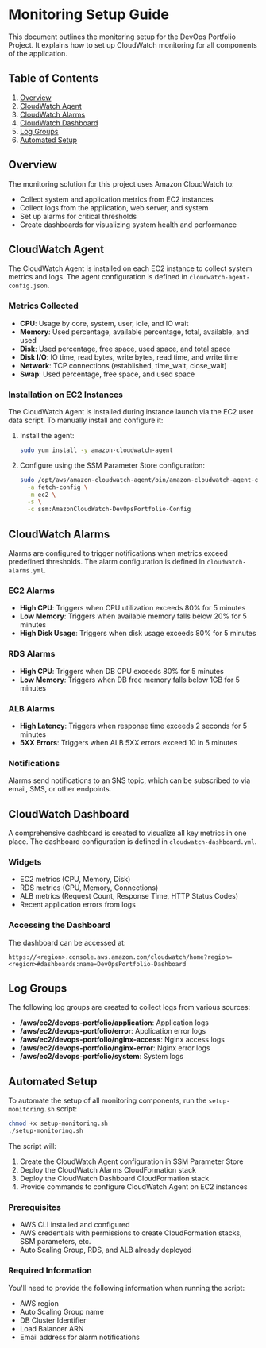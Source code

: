 # Monitoring Setup Guide

This document outlines the monitoring setup for the DevOps Portfolio Project. It explains how to set up CloudWatch monitoring for all components of the application.

## Table of Contents

1. [Overview](#overview)
2. [CloudWatch Agent](#cloudwatch-agent)
3. [CloudWatch Alarms](#cloudwatch-alarms)
4. [CloudWatch Dashboard](#cloudwatch-dashboard)
5. [Log Groups](#log-groups)
6. [Automated Setup](#automated-setup)

## Overview

The monitoring solution for this project uses Amazon CloudWatch to:

- Collect system and application metrics from EC2 instances
- Collect logs from the application, web server, and system
- Set up alarms for critical thresholds
- Create dashboards for visualizing system health and performance

## CloudWatch Agent

The CloudWatch Agent is installed on each EC2 instance to collect system metrics and logs. The agent configuration is defined in `cloudwatch-agent-config.json`.

### Metrics Collected

- **CPU**: Usage by core, system, user, idle, and IO wait
- **Memory**: Used percentage, available percentage, total, available, and used
- **Disk**: Used percentage, free space, used space, and total space
- **Disk I/O**: IO time, read bytes, write bytes, read time, and write time
- **Network**: TCP connections (established, time_wait, close_wait)
- **Swap**: Used percentage, free space, and used space

### Installation on EC2 Instances

The CloudWatch Agent is installed during instance launch via the EC2 user data script. To manually install and configure it:

1. Install the agent:
   ```bash
   sudo yum install -y amazon-cloudwatch-agent
   ```

2. Configure using the SSM Parameter Store configuration:
   ```bash
   sudo /opt/aws/amazon-cloudwatch-agent/bin/amazon-cloudwatch-agent-ctl \
     -a fetch-config \
     -m ec2 \
     -s \
     -c ssm:AmazonCloudWatch-DevOpsPortfolio-Config
   ```

## CloudWatch Alarms

Alarms are configured to trigger notifications when metrics exceed predefined thresholds. The alarm configuration is defined in `cloudwatch-alarms.yml`.

### EC2 Alarms

- **High CPU**: Triggers when CPU utilization exceeds 80% for 5 minutes
- **Low Memory**: Triggers when available memory falls below 20% for 5 minutes
- **High Disk Usage**: Triggers when disk usage exceeds 80% for 5 minutes

### RDS Alarms

- **High CPU**: Triggers when DB CPU exceeds 80% for 5 minutes
- **Low Memory**: Triggers when DB free memory falls below 1GB for 5 minutes

### ALB Alarms

- **High Latency**: Triggers when response time exceeds 2 seconds for 5 minutes
- **5XX Errors**: Triggers when ALB 5XX errors exceed 10 in 5 minutes

### Notifications

Alarms send notifications to an SNS topic, which can be subscribed to via email, SMS, or other endpoints.

## CloudWatch Dashboard

A comprehensive dashboard is created to visualize all key metrics in one place. The dashboard configuration is defined in `cloudwatch-dashboard.yml`.

### Widgets

- EC2 metrics (CPU, Memory, Disk)
- RDS metrics (CPU, Memory, Connections)
- ALB metrics (Request Count, Response Time, HTTP Status Codes)
- Recent application errors from logs

### Accessing the Dashboard

The dashboard can be accessed at:
```
https://<region>.console.aws.amazon.com/cloudwatch/home?region=<region>#dashboards:name=DevOpsPortfolio-Dashboard
```

## Log Groups

The following log groups are created to collect logs from various sources:

- **/aws/ec2/devops-portfolio/application**: Application logs
- **/aws/ec2/devops-portfolio/error**: Application error logs
- **/aws/ec2/devops-portfolio/nginx-access**: Nginx access logs
- **/aws/ec2/devops-portfolio/nginx-error**: Nginx error logs
- **/aws/ec2/devops-portfolio/system**: System logs

## Automated Setup

To automate the setup of all monitoring components, run the `setup-monitoring.sh` script:

```bash
chmod +x setup-monitoring.sh
./setup-monitoring.sh
```

The script will:

1. Create the CloudWatch Agent configuration in SSM Parameter Store
2. Deploy the CloudWatch Alarms CloudFormation stack
3. Deploy the CloudWatch Dashboard CloudFormation stack
4. Provide commands to configure CloudWatch Agent on EC2 instances

### Prerequisites

- AWS CLI installed and configured
- AWS credentials with permissions to create CloudFormation stacks, SSM parameters, etc.
- Auto Scaling Group, RDS, and ALB already deployed

### Required Information

You'll need to provide the following information when running the script:

- AWS region
- Auto Scaling Group name
- DB Cluster Identifier
- Load Balancer ARN
- Email address for alarm notifications
